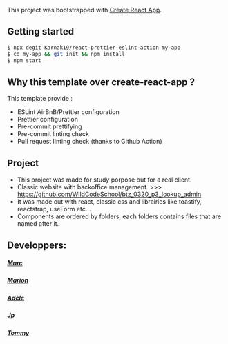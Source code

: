 This project was bootstrapped with [Create React App](https://github.com/facebook/create-react-app).

## Getting started

```bash
$ npx degit Karnak19/react-prettier-eslint-action my-app
$ cd my-app && git init && npm install
$ npm start
```

## Why this template over create-react-app ?

This template provide :

- ESLint AirBnB/Prettier configuration
- Prettier configuration
- Pre-commit prettifying
- Pre-commit linting check
- Pull request linting check (thanks to Github Action)

## Project

- This project was made for study porpose but for a real client.
- Classic website with backoffice management. >>> https://github.com/WildCodeSchool/btz_0320_p3_lookup_admin
- It was made out with react, classic css and librairies like toastify, reactstrap, useForm etc...
- Components are ordered by folders, each folders contains files that are named after it.

## Developpers:

##### [Marc](https://github.com/Neo-Ryo)

##### [Marion](https://github.com/Marion-H)

##### [Adèle](https://github.com/Adelebp)

##### [Jp](https://github.com/jpgrindcore007)

##### [Tommy](https://github.com/Tommychinn)
